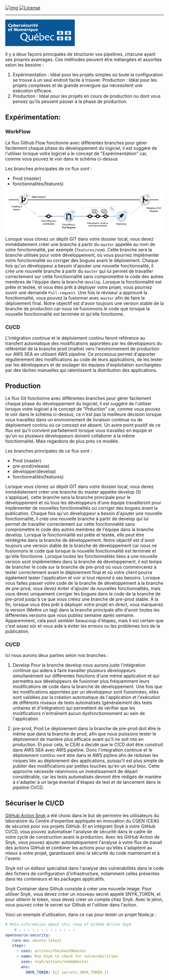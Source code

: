 <!-- ENTETE -->
[![img](https://img.shields.io/badge/Lifecycle-Experimental-339999)](https://www.quebec.ca/gouv/politiques-orientations/vitrine-numeriqc/accompagnement-des-organismes-publics/demarche-conception-services-numeriques)
[![License](https://img.shields.io/badge/Licence-LiLiQ--R-blue)](LICENSE_FR)

---

<div>
    <img src="https://github.com/CQEN-QDCE/.github/blob/main/images/mcn.png">
</div>
<!-- FIN ENTETE -->

Il y a deux façons principales de structurer vos pipelines, chacune ayant ses propres avantages. Ces méthodes peuvent être mélangées et assorties selon les besoins :

1. Expérimentation : Idéal pour les projets simples où toute la configuration se trouve à un seul endroit facile à trouver.
Production : Idéal pour les projets complexes et de grande envergure qui nécessitent une exécution efficace.
2. Production : Idéal pour les projets en cours de production ou dont vous pensez qu'ils peuvent passer à la phase de production.

## Expérimentation:

### WorkFlow

Le flux Github Flow fonctionne avec différentes branches pour gérer facilement chaque phase du développement du logiciel, il est suggéré de l'utiliser lorsque votre logiciel a le concept de "Expérimentation" car, comme vous pouvez le voir dans le schéma ci-dessus

Les branches principales de ce flux sont :

- Prod (master)
- fonctionnalités(features)

![Github WorkFlow](./images/github_workflow.png)

Lorsque vous clonez un dépôt GIT dans votre dossier local, vous devez immédiatement créer une branche à partir du `master` appelée au nom de votre fonctionnalité, par exemple (`features/nom`). Cette branche sera la branche utilisée pour votre développement, où vous pourriez implémenter votre  fonctionnalité ou corriger des bogues avant le déploiement. Chaque fois qu'un développeur a besoin d'ajouter une nouvelle fonctionnalité, il crée une nouvelle branche à partir du `master` qui lui permet de travailler correctement sur cette fonctionnalité sans compromettre le code des autres membres de l'équipe dans la branche `develop`.
Lorsque la fonctionnalité est prête et testée, et vous êtes prêt à déployer votre projet, vous pourriez ouvrir une demande `Pull-request`. Une fois le réviseur a approuvé la fonctionnalité, vous pouvez la fusionner avec `master` afin de faire le déploiement final. 
Notre objectif est d'avoir toujours une version stable de la branche de production car nous ne fusionnons le code que lorsque la nouvelle fonctionnalité est terminée et qu'elle fonctionne.

### CI/CD
L'intégration continue et le déploiement continu feront référence au transfert automatique des modifications apportées par les développeurs du référentiel de la branche prod (maître) vers l'environnement de production sur AWS SEA en utilisant AWS pipeline. Ce processus permet d'apporter régulièrement des modifications au code de leurs applications, de les tester par les développeurs et de soulager les équipes d'exploitation surchargées par des tâches manuelles qui ralentissent la distribution des applications.


## Production
Le flux Git fonctionne avec différentes branches pour gérer facilement chaque phase du développement du logiciel, il est suggéré de l'utiliser lorsque votre logiciel a le concept de "Prduction" car, comme vous pouvez le voir dans le schéma ci-dessus, ce n'est pas la meilleure décision lorsque vous travaillez dans un environnement de livraison continue ou de déploiement continu où ce concept est absent.
Un autre point positif de ce flux est qu'il convient parfaitement lorsque vous travaillez en équipe et qu'un ou plusieurs développeurs doivent collaborer à la même fonctionnalité.
Mais regardons de plus près ce modèle.

Les branches principales de ce flux sont :

- Prod (master)
- pre-prod(release)
- développer(develop)
- fonctionnalités(features)

Lorsque vous clonez un dépôt GIT dans votre dossier local, vous devez immédiatement créer une branche du master appelée develop (Si s'applique), cette branche sera la branche principale pour le développement et où tous les développeurs d'une équipe travailleront pour implémenter de nouvelles fonctionnalités ou corriger des bogues avant la publication.
Chaque fois qu'un développeur a besoin d'ajouter une nouvelle fonctionnalité, il crée une nouvelle branche à partir de develop qui lui permet de travailler correctement sur cette fonctionnalité sans compromettre le code des autres membres de l'équipe dans la branche develop.
Lorsque la fonctionnalité est prête et testée, elle peut être réintégrée dans la branche de développement. Notre objectif est d'avoir toujours une version stable de la branche de développement car nous ne fusionnons le code que lorsque la nouvelle fonctionnalité est terminée et qu'elle fonctionne.
Lorsque toutes les fonctionnalités liées à une nouvelle version sont implémentées dans la branche de développement, il est temps de brancher le code sur la branche de pre-prod où vous commencerez à tester correctement avant le déploiement final et où votre client pourra également tester l'application et voir si tout répond à ses besoins.
Lorsque vous faites passer votre code de la branche de développement à la branche de pre-prod, vous devez éviter d'ajouter de nouvelles fonctionnalités, mais vous devez uniquement corriger les bogues dans le code de la branche de pre-prod jusqu'à ce que vous créiez une branche de pre-prod stable.
À la fin, lorsque vous êtes prêt à déployer votre projet en direct, vous marquerez la version (Mettre un tag) dans la branche principale afin d'avoir toutes les différentes versions que vous publiez semaine après semaine.
Apparemment, cela peut sembler beaucoup d'étapes, mais il est certain que c'est assez sûr et vous aide à éviter les erreurs ou les problèmes lors de la publication.

### CI/CD
Ici nous aurons deux parties selon nos branches :

1. Develop
Pour la branche develop nous aurons juste l'intégration continue qui aidera à faire travailler plusieurs développeurs simultanément sur différentes fonctions d'une même application et qui permettra aux développeurs de fusionner plus fréquemment leurs modifications de code dans la branche de développement. Une fois que les modifications apportées par un développeur sont fusionnées, elles sont validées par la création automatique de l'application et l'exécution de différents niveaux de tests automatisés (généralement des tests unitaires et d'intégration) qui permettent de vérifier que les modifications n'entraînent aucun dysfonctionnement au sein de l'application.

2. pre-prod, Prod
Le déploiement dans la branche de pre-prod doit être le même que dans la branche de prod, afin que nous puissions tester le déploiement de manière plus efficace avant qu'il ne soit mis en production.
Et pour cela, le CEAI a decidé que le CICD doit être construit dans AWS SEA avec AWS pipeline.
Donc l'integration continue et le déploiement continu vont étre dans le AWS pipline afin de réduiser les risques liés au déploiement des applications, puisqu'il est plus simple de publier des modifications par petites touches qu'en un seul bloc. Cette approche nécessite néanmoins un investissement de départ considérable, car les tests automatisés devront être rédigés de manière à s'adapter à un large éventail d'étapes de test et de lancement dans le pipeline CI/CD.

## Sécuriser le CI/CD

[GitHub Action Snyk](https://github.com/marketplace/actions/snyk) a été choisi dans le but de permetre les utilisateurs du laboratoire du Centre d'expertise appliquée en innovation du CQEN (CEAI) de sécurisé pour vos projets GitHub. Et en intégrant Snyk à votre GitHub CI/CD, vous pouvez automatiser l'analyse de sécurité dans le cadre de votre cycle de construction avant la production. Avec les GitHub Action de Snyk, vous pouvez ajouter automatiquement l'analyse à votre flux de travail des actions GitHub et combiner les actions pour qu'elles s'adaptent au mieux à votre projet, garantissant ainsi la sécurité du code maintenant et à l'avenir. 

Snyk est un éditeur spécialisé dans l'analyse des vulnérabilités dans le code des fichiers de configuration d'infrastructure, notamment celles présentes dans les conteneurs et les packages applicatifs.

Snyk Container dans Github consiste à créer une nouvelle image. Pour utiliser Snyk, vous devez créer un nouveau secret appelé SNYK_TOKEN, et pour obtenir le token, vous devez créer un compte chez Snyk. Avec le jeton, vous pouvez créer le secret sur Github et l'utiliser dans l'action.

Voici un exemple d'utilisation, dans ce cas pour tester un projet Node.js :

```yml
# Meta-information about this step of GitHub Action Snyk
    # ↓ ↓ ↓ ↓ ↓ ↓ ↓ ↓ ↓ ↓ ↓ ↓ ↓ 
opensource-security:
   runs-on: ubuntu-latest
   steps:
     - uses: actions/checkout@master
     - name: Run Snyk to check for vulnerabilities
       uses: snyk/actions/node@master
       env:
         SNYK_TOKEN: ${{ secrets.SNYK_TOKEN }}
```
